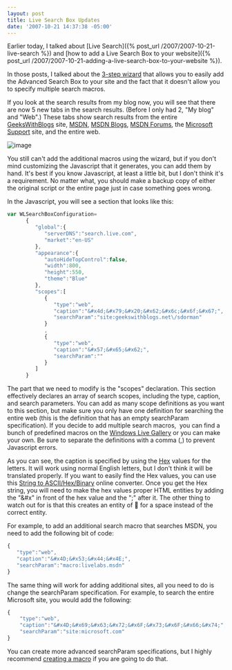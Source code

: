 ```yaml
---
layout: post
title: Live Search Box Updates
date: '2007-10-21 14:37:38 -05:00'
---
```


Earlier today, I talked about [Live Search]({% post_url /2007/2007-10-21-live-search %}) and [how to add a Live Search Box to your website]({% post_url /2007/2007-10-21-adding-a-live-search-box-to-your-website %}). 

In those posts, I talked about the [3-step wizard](http://search.live.com/siteowner/searchboxstep1.aspx) that allows you to easily add the Advanced Search Box to your site and the fact that it doesn't allow you to specify multiple search macros.

If you look at the search results from my blog now, you will see that there are now 5 new tabs in the search results. (Before I only had 2, "My blog" and "Web".) These tabs show search results from the entire [GeeksWithBlogs](http://geekswithblogs.net/) site, [MSDN](http://msdn2.microsoft.com/), [MSDN Blogs](http://blogs.msdn.com/), [MSDN Forums](http://forums.microsoft.com/), the [Microsoft Support](http://support.microsoft.com/) site, and the entire web.

![image](http://gwb.blob.core.windows.net/sdorman/WindowsLiveWriter/LiveSearchBoxUpdates_C404/image_3.png)

You still can't add the additional macros using the wizard, but if you don't mind customizing the Javascript that it generates, you can add them by hand. It's best if you know Javascript, at least a little bit, but I don't think it's a requirement. No matter what, you should make a backup copy of either the original script or the entire page just in case something goes wrong.

In the Javascript, you will see a section that looks like this:

```javascript
var WLSearchBoxConfiguration=
      {
         "global":{
            "serverDNS":"search.live.com",
            "market":"en-US"
         },
         "appearance":{
            "autoHideTopControl":false,
            "width":800,
            "height":550,
            "theme":"Blue"
         },
         "scopes":[
            {
               "type":"web",
               "caption":"&#x4d;&#x79;&#x20;&#x62;&#x6c;&#x6f;&#x67;",
               "searchParam":"site:geekswithblogs.net\/sdorman"
            }
            ,
            {
               "type":"web",
               "caption":"&#x57;&#x65;&#x62;",
               "searchParam":""
            }
         ]
      }
```

The part that we need to modify is the "scopes" declaration. This section effectively declares an array of search scopes, including the type, caption, and search parameters. You can add as many scope definitions as you want to this section, but make sure you only have one definition for searching the entire web (this is the definition that has an empty searchParam specification). If you decide to add multiple search macros,  you can find a bunch of predefined macros on the [Windows Live Gallery](http://gallery.live.com/default.aspx?pl=4&bt=13) or you can make your own. Be sure to separate the definitions with a comma (,) to prevent Javascript errors. 

As you can see, the caption is specified by using the [Hex](http://en.wikipedia.org/wiki/Hexadecimal) values for the letters. It will work using normal English letters, but I don't think it will be translated properly. If you want to easily find the Hex values, you can use this [String to ASCII/Hex/Binary](http://www.easycalculation.com/ascii-hex.php) online converter. Once you get the Hex string, you will need to make the hex values proper HTML entities by adding the "&#x" in front of the hex value and the ";" after it. The other thing to watch out for is that this creates an entity of &#x1; for a space instead of the correct &#x20; entity.

For example, to add an additional search macro that searches MSDN, you need to add the following bit of code:

```javascript
{
   "type":"web",
   "caption":"&#x4D;&#x53;&#x44;&#x4E;",
   "searchParam":"macro:livelabs.msdn"
}
```

The same thing will work for adding additional sites, all you need to do is change the searchParam specification. For example, to search the entire Microsoft site, you would add the following:

```javascript
{
    "type":"web",
    "caption":"&#x4D;&#x69;&#x63;&#x72;&#x6F;&#x73;&#x6F;&#x66;&#x74;",
    "searchParam":"site:microsoft.com"
}
```

You can create more advanced searchParam specifications, but I highly recommend [creating a macro](http://search.live.com/macros?mkt=en-us) if you are going to do that.
